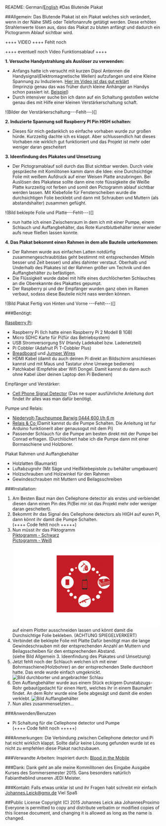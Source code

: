 README: German/[English](README-English)
#Das Blutende Plakat

##Allgemein:
Das Blutende Plakat ist ein Plakat welches sich verändert, wenn in der Nähe SMS oder Telefonanrufe getätigt werden. Diese erhöten Strahlenwerte lösen aus, dass das Plakat zu bluten anfängt und dadurch ein Pictogramm Ablauf sichtbar wird.


++++ VIDEO ++++ Fehlt noch

++++ eventuell noch Video Funktionsablauf ++++

**1. Versuche Handystrahlung als Auslöser zu verwenden:**

- Anfangs hatte ich versucht mit kurzen Dipol Antennen die Handysignal(Elektromagnetische Wellen) aufzufangen und eine Kleine Spannung zu Induzieren. [Hier im Video ist das gut erklärt](http://www.ebay.de/itm/Flashlight-Handyanhanger-Spanien-Espana-Spain-Handyschmuck-Mobile-Phone-Charm-/261917061109?pt=LH_DefaultDomain_77&hash=item3cfb792ff5)  
(Imprinzip genau das was früher durch kleine Anhänger an Handys schon passiert ist. [Beispiel](http://www.ebay.de/itm/Flashlight-Handyanhanger-Spanien-Espana-Spain-Handyschmuck-Mobile-Phone-Charm-/261917061109?pt=LH_DefaultDomain_77&hash=item3cfb792ff5))  
- Durch intensiver suche bin ich dann auf ein Schaltung gestoßen welche genau dies mit Hilfe einer kleinen Verstärkerschaltung schaft.

!(Bilder der Verstärkerschaltung---Fehlt---)[]

**2. Induzierte Spannung soll Raspberry PI Pin HIGH schalten:**

- Dieses für mich gedanklich so einfache vorhaben wurde zur großen hürde. Kurzzeitig dachte ich es klappt. Aber schlussendlich hat dieses Vorhaben nie wirklich gut funktioniert und das Projekt ist mehr oder weniger daran gescheitert  


**3. Ideenfindung des Plakates und Umsetzung**

- Der Pictogramablauf soll durch das Blut sichtbar werden. Durch viele gespräeche mit Komilitonen kamm dann die Idee: eine Durchsichtige Folie mit weißem Aufdruck auf einer Weisen Platte anzubringen. Bei Auslösen des Plakatese sollte dann eine rote flüssigkeite die Weiße Platte kurzzeitig rot ferben und somit den Pictogramm ablauf sichtbar werden lassen. Mit Klebefolie für Fensterscheiben wurde die durchsichtigen Folie becklebt und dann mit Schrauben und Muttern (als abstandshalter) zusammen gefüght. 

!(Bild beklepte Folie und Platte---Fehlt---)[]

- nun hatte ich einen Zwischenraum in dem ich mit einer Pumpe, einem Schlauch und Auffangbehälter, das Rote Kunstblutbehälter immer wieder aufs neue fließen lassen konnte.

**4. Das Plakat bekommt einen Rahmen in dem alle Bauteile unterkommen:**

- Der Rahmen wurde aus einfachen Latten notdürfig zusammengeschraubt(das geht bestimmt mit entsprechenden Mitteln besser und Zeit besser) und alles dahinter verstaut. Oberhalb und Underhalb des Plakates ist der Rahmen größer um Technik und den Auffangbehälter zu befästigen.
- Die Flüssigkeit wurde dabei mit hilfe eines durchlöcherten Schlauches an die Oberekannte des Plakattes gepumpt.
- Der Raspberry pi und der Empfänger wurden ganz oben im Ramen verbaut, sodass diese Bauteile nicht nass werden können.

!(Bild Plakat Fertig von Hinten und Vorne ---Fehlt---)[]

###Benötigt:

[Raspberry Pi](https://www.tinkersoup.de/raspberry-pi/):

-	Raspberry Pi (Ich hatte einen Raspberry Pi 2 Modell B 1GB)
-	Micro SDHC Karte für Pi(für das Betriebsystem)  
-	USB Stromversorgung 5V (Handy Ladekabel bzw. Ladenetzteil)
-	Pi Cobbler (Adafruit Pi T-Cobbler Plus)
-	[Breadboard](http://www.exp-tech.de/komponenten-zubehoer/breadboards/breadboard-830-630-200) und [Jumper Wires](http://www.exp-tech.de/komponenten-zubehoer/kabel/75-pcs-breadboard-jumper-wires-with-m-m-connectors) 
-	HDMI Kabel (damit du auch deinen Pi direkt an Bildschirm anschliesen kannst und mit Maus und Tastatur ohne Umwege bedienen)  
-	Patchkabel (Empfehle aber Wifi Dongel. Damit kannst du dann auch ohne Kabel über deinen Laptop den Pi Bedienen)  



Empfänger und Verstärker:

-	[Cell Phone Signal Detector](https://www.seattleu.edu/scieng/ece/laboratory/cellphone/) (Das ne super ausführliche Anleitung dort findet ihr alles was man dafür benötigt.

Pumpe und Relais:

-	[Niedervolt-Tauchpumpe Barwig 0444 600 l/h 6 m](http://www.conrad.de/ce/de/product/539090/?gclid=CNnkzrqvkMgCFcFuGwod1a0L6Q&insert_kz=VQ&hk=SEM&WT.srch=1&WT.mc_id=google_pla&s_kwcid=AL!222!3!56269798017!!!g!!&ef_id=U5b7vwAABVnJvAd-:20150924190911:s)  
-	[Relais & Co ](http://www.glacialwanderer.com/hobbyrobotics/?p=9)(Damit kannst du die Pumpe Schalten. Die Anleitung ist fur Arduino funktionerit aber genausogut mit dem Pi)
-	Passender Schlauch für die Pumpe am besten direkt mit der Pumpe bei Conrad erfragen. (Durchlöchert habe ich die Pumpe dann mit einer Bormaschiene und Holzborer.

Plakat Rahmen und Auffangbehälter

-	Holzlatten (Baumarkt)
-	Luftabzugrohr (Mit Säge und Heißklebepistole zu behälter umgebauen)
-	Holzschrauben und Holzwinkel für den Rahmen
-	Gewindeschrauben mit Muttern und Beilagsschreiben



###Installation:

1. Am Besten Baut man den Cellephone detector als erstes und verbiendet diesen dann einen Pin des Pi(Bei mir ist das Projekt mehr oder weniger daran gescheitert).
3. Bekommt ihr das Signal des Cellephone detectors als HIGH auf euren PI, dann könnt ihr damit die Pumpe Schalten.  
(++++ Code fehlt noch +++++) 
4.	Nun müsst ihr das Piktogramm  
[Piktogramm - Schwarz](Pictures/Pictogram-black.ai)  
[Pictogramm - Weiß](Pictures/Pictogram-white.ai)  
![Piktogramme](Pictures/Pictogram.jpg) auf einem Plotter ausschneiden lassen und könnt damit die Durchsichtige Folie bekleben. (ACHTUNG SPIEGELVERKERT)
4. Verbindet die beklepte Folie mit Platte Dafür benötigt man die lange Gewindeschrauben mit der entsprechenden Anzahl an Muttern und Beilagsscheiben für den entsprechenden Abstand.  
(siehe Bild Allgemein 3. Ideenfindung des Plakates und Umsetzung)
5. Jetzt fehlt noch der Schlauch welchen ich mit einer Bohrmaschiene(Holzbohrer) an der entsprechenden Stelle durchbort hatte. Das ende wurde einfach umgeknickt.
![Bild durchborter und angebrachter Schlau](Pictures/Tube.jpg)
6. Den Auffangbehälter wurde aus einem Stück eckigem Dunstabzugs-Rohr gebaut(gedacht für einen Hert), welches ihr in einem Baumakrt findet. An dem Rohr wurde eine Seite abgesägt und damit die enden verklebt.
![Bild Auffangbehälter](Pictures/Rohr.jpg)
6. Nun alles zusammensetzten...


###Anwenden/Benutzen

- Pi Schaltung für die Cellephone detector und Pumpe  
(++++ Code fehlt noch +++++)


###Anmerkungen:
Die Verbindung zwischen Cellephone detector und Pi hat nicht wirklich klappt. Sollte dafür keine Lösung gefunden wurde ist es nicht zu empfehlen diese Plakat nachzubauen.

###Verwandte Arbeiten:
Inspiriert durch: [Blood in the Mobile](https://facebook.com/bloodinthemobile)

###Dank:
Dank geht an alle meine Kommilitonen des Eingabe Ausgabe Kurses des Sommersemester 2015. Gans besonders natürlich Fabiantheblind unseren JEDI Meister.

###Kontakt:
Falls etwas unklar ist und ihr Fragen habt schreibt mir einfach Johannes.Leick@gmx.de
Viel Spaß

##Public License
Copyright (C) 2015 Johannes Leick aka JohannesProximo Everyone is permitted to copy and distribute verbatim or modified copies of this license document, and changing it is allowed as long as the name is changed.
